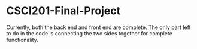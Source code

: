 # CSCI201-Final-Project

Currently, both the back end and front end are complete. The only part left to do in the code is connecting the two sides together for complete functionality.
